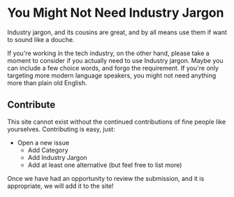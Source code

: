 # You Might Not Need Industry Jargon

Industry jargon, and its cousins are great, and by all means use them if want to sound like a douche.

If you're working in the tech industry, on the other hand, please take a moment to consider if you actually need to use Industry jargon. Maybe you can include a few choice words, and forgo the requirement. If you're only targeting more modern language speakers, you might not need anything more than plain old English.

## Contribute

This site cannot exist without the continued contributions of fine people like yourselves. Contributing is easy, just:
 *  Open a new issue
    *  Add Category
    *  Add Industry Jargon
    *  Add at least one alternative (but feel free to list more)

Once we have had an opportunity to review the submission, and it is appropriate, we will add it to the site!
